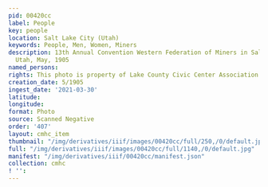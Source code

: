 ```yaml
---
pid: 00420cc
label: People
key: people
location: Salt Lake City (Utah)
keywords: People, Men, Women, Miners
description: 13th Annual Convention Western Federation of Miners in Salt Lake City,
  Utah, May, 1905
named_persons: 
rights: This photo is property of Lake County Civic Center Association.
creation_date: 5/1905
ingest_date: '2021-03-30'
latitude: 
longitude: 
format: Photo
source: Scanned Negative
order: '407'
layout: cmhc_item
thumbnail: "/img/derivatives/iiif/images/00420cc/full/250,/0/default.jpg"
full: "/img/derivatives/iiif/images/00420cc/full/1140,/0/default.jpg"
manifest: "/img/derivatives/iiif/00420cc/manifest.json"
collection: cmhc
! '': 
---
```

